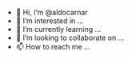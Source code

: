- 👋 Hi, I’m @aldocarnar
- 👀 I’m interested in ...
- 🌱 I’m currently learning ...
- 💞️ I’m looking to collaborate on ...
- 📫 How to reach me ...

<!---
aldocarnar/aldocarnar is a ✨ special ✨ repository because its `README.md` (this file) appears on your GitHub profile.
You can click the Preview link to take a look at your changes.
--->
